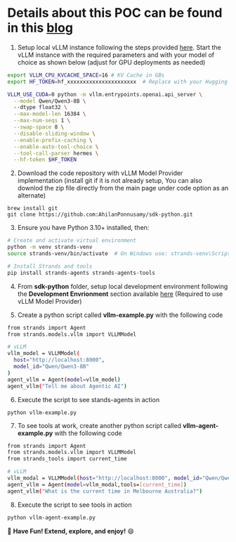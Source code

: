 # Details about this POC can be found in this [blog](https://github.com/AhilanPonnusamy/strands-wth-vllm/edit/main/README.md)

1. Setup local vLLM instance following the steps provided [here](https://github.com/AhilanPonnusamy/llm-cag-cpu). Start the vLLM instance with the required parameters and with your model of choice as shown below (adjust for GPU deployments as needed) 

```bash
export VLLM_CPU_KVCACHE_SPACE=16 # KV Cache in GBs
export HF_TOKEN=hf_xxxxxxxxxxxxxxxxxxxxxx  # Replace with your Hugging Face token

VLLM_USE_CUDA=0 python -m vllm.entrypoints.openai.api_server \
  --model Qwen/Qwen3-8B \          
  --dtype float32 \
  --max-model-len 16384 \
  --max-num-seqs 1 \
  --swap-space 8 \
  --disable-sliding-window \
  --enable-prefix-caching \
  --enable-auto-tool-choice \
  --tool-call-parser hermes \
  --hf-token $HF_TOKEN   
```
   
2. Download the code repository with vLLM Model Provider implementation (install git if it is not already setup, You can also downlod the zip file directly from the main page under code option as an alternate)

```
brew install git
git clone https://github.com:AhilanPonnusamy/sdk-python.git
```

3. Ensure you have Python 3.10+ installed, then:

```bash
# Create and activate virtual environment
python -m venv strands-venv
source strands-venv/bin/activate  # On Windows use: strands-venv\Scripts\activate

# Install Strands and tools
pip install strands-agents strands-agents-tools
```
4. From **sdk-python** folder, setup local development environment following the **Development Envrionment** section available [here](https://github.com/strands-agents/sdk-python/blob/main/CONTRIBUTING.md) (Required to use vLLM Model Provider)
   
5. Create a python script called **vllm-example.py** with the following code
```bash
from strands import Agent
from strands.models.vllm import VLLMModel

# vLLM
vllm_model = VLLMModel(
  host="http://localhost:8000",
  model_id="Qwen/Qwen3-8B"
)
agent_vllm = Agent(model=vllm_model)
agent_vllm("Tell me about Agentic AI")

```
6. Execute the script to see stands-agents in action
```
python vllm-example.py
```
7. To see tools at work, create another python script called **vllm-agent-example.py** with the following code
```bash
from strands import Agent
from strands.models.vllm import VLLMModel
from strands_tools import current_time

# vLLM
vllm_modal = VLLMModel(host="http://localhost:8000", model_id="Qwen/Qwen3-8B")
agent_vllm = Agent(model=vllm_modal,tools=[current_time])
agent_vllm("What is the current time in Melbourne Australia?")
```
8. Execute the script to see tools in action
```bash
python vllm-agent-example.py
```
🎉 **Have Fun! Extend, explore, and enjoy!** 😄
   


